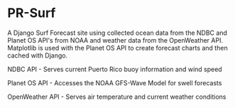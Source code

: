 # PR-Surf
A Django Surf Forecast site using collected ocean data from the NDBC and Planet OS API's from NOAA and weather data from the OpenWeather API.
Matplotlib is used with the Planet OS API to create forecast charts and then cached with Django.

NDBC API - Serves current Puerto Rico buoy information and wind speed 

Planet OS API - Accesses the NOAA GFS-Wave Model for swell forecasts

OpenWeather API - Serves air temperature and current weather conditions
